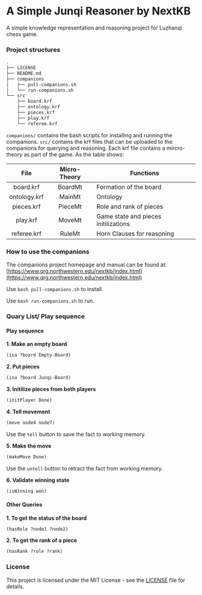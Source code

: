 # A Simple Junqi Reasoner by NextKB

A simple knowledge representation and reasoning project for Luzhanqi chess game.

### Project structures

```bash
.
├── LICENSE
├── README.md
├── companions
│   ├── pull-companions.sh
│   └── run-companions.sh
└── src
    ├── board.krf
    ├── ontology.krf
    ├── pieces.krf
    ├── play.krf
    └── referee.krf
```

`companions/` contains the bash scripts for installing and running the companions.
`src/` contains the krf files that can be uploaded to the companions for querying
and reasoning. Each krf file contains a mircro-theory as part of the game. As the
table shows:

|   **File**   | **Micro-Theory** | **Functions**                        |
|:------------:|:----------------:|--------------------------------------|
|   board.krf  |      BoardMt     | Formation of the board               |
| ontology.krf |      MainMt      | Ontology                             |
|  pieces.krf  |      PieceMt     | Role and rank of pieces              |
|   play.krf   |      MoveMt      | Game state and pieces initilizations |
|  referee.krf |      RuleMt      | Horn Clauses for reasoning           |

### How to use the companions

The companions project homepage and manual can be found at:
[https://www.qrg.northwestern.edu/nextkb/index.html](https://www.qrg.northwestern.edu/nextkb/index.html)

Use `bash pull-companions.sh` to install.

Use `bash run-companions.sh` to run.

### Quary List/ Play sequence

#### Play sequence

**1. Make an empty board**

```lisp
(isa ?board Empty-Board)
```

**2. Put pieces**

```lisp
(isa ?board Junqi-Board)
```

**3. Initilize pieces from both players**

```lisp
(initPlayer Done)
```
**4. Tell movement**

```lisp
(move node4 node7)
```

Use the `tell` button to save the fact to working memory.

**5. Make the move**

```lisp
(makeMove Done)
```

Use the `untell` button to retract the fact from working memory.

**6. Validate winning state**

```lisp
(isWinning won)
```

#### Other Queries

**1. To get the status of the board**

```lisp
(hasRole ?node1 ?node2)
```

**2. To get the rank of a piece**

```lisp
(hasRank ?role ?rank)
```

### License

This project is licensed under the MIT License - see the [LICENSE](LICENSE)
file for details.
